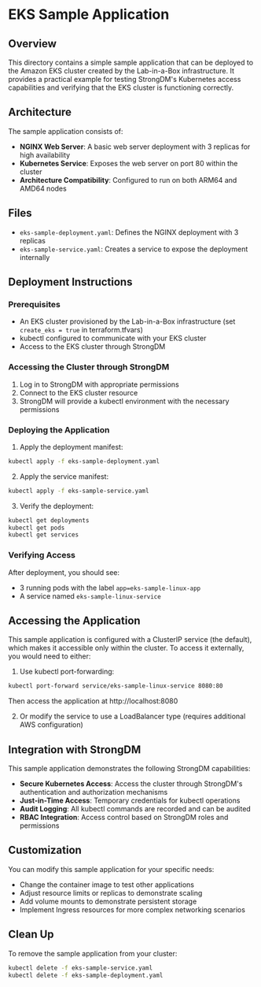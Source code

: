 # EKS Sample Application

## Overview

This directory contains a simple sample application that can be deployed to the Amazon EKS cluster created by the Lab-in-a-Box infrastructure. It provides a practical example for testing StrongDM's Kubernetes access capabilities and verifying that the EKS cluster is functioning correctly.

## Architecture

The sample application consists of:

- **NGINX Web Server**: A basic web server deployment with 3 replicas for high availability
- **Kubernetes Service**: Exposes the web server on port 80 within the cluster
- **Architecture Compatibility**: Configured to run on both ARM64 and AMD64 nodes

## Files

- `eks-sample-deployment.yaml`: Defines the NGINX deployment with 3 replicas
- `eks-sample-service.yaml`: Creates a service to expose the deployment internally

## Deployment Instructions

### Prerequisites

- An EKS cluster provisioned by the Lab-in-a-Box infrastructure (set `create_eks = true` in terraform.tfvars)
- kubectl configured to communicate with your EKS cluster
- Access to the EKS cluster through StrongDM

### Accessing the Cluster through StrongDM

1. Log in to StrongDM with appropriate permissions
2. Connect to the EKS cluster resource
3. StrongDM will provide a kubectl environment with the necessary permissions

### Deploying the Application

1. Apply the deployment manifest:

```bash
kubectl apply -f eks-sample-deployment.yaml
```

2. Apply the service manifest:

```bash
kubectl apply -f eks-sample-service.yaml
```

3. Verify the deployment:

```bash
kubectl get deployments
kubectl get pods
kubectl get services
```

### Verifying Access

After deployment, you should see:
- 3 running pods with the label `app=eks-sample-linux-app`
- A service named `eks-sample-linux-service`

## Accessing the Application

This sample application is configured with a ClusterIP service (the default), which makes it accessible only within the cluster. To access it externally, you would need to either:

1. Use kubectl port-forwarding:
```bash
kubectl port-forward service/eks-sample-linux-service 8080:80
```
Then access the application at http://localhost:8080

2. Or modify the service to use a LoadBalancer type (requires additional AWS configuration)

## Integration with StrongDM

This sample application demonstrates the following StrongDM capabilities:

- **Secure Kubernetes Access**: Access the cluster through StrongDM's authentication and authorization mechanisms
- **Just-in-Time Access**: Temporary credentials for kubectl operations
- **Audit Logging**: All kubectl commands are recorded and can be audited
- **RBAC Integration**: Access control based on StrongDM roles and permissions

## Customization

You can modify this sample application for your specific needs:

- Change the container image to test other applications
- Adjust resource limits or replicas to demonstrate scaling
- Add volume mounts to demonstrate persistent storage
- Implement Ingress resources for more complex networking scenarios

## Clean Up

To remove the sample application from your cluster:

```bash
kubectl delete -f eks-sample-service.yaml
kubectl delete -f eks-sample-deployment.yaml
```